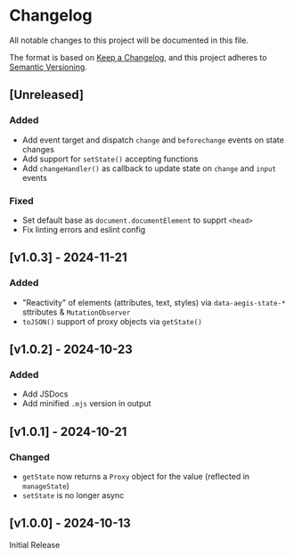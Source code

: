 <!-- markdownlint-disable -->
# Changelog
All notable changes to this project will be documented in this file.

The format is based on [Keep a Changelog](https://keepachangelog.com/en/1.0.0/),
and this project adheres to [Semantic Versioning](https://semver.org/spec/v2.0.0.html).

## [Unreleased]

### Added
- Add event target and dispatch `change`  and `beforechange` events on state changes
- Add support for `setState()` accepting functions
- Add `changeHandler()` as callback to update state on `change` and `input` events

### Fixed
- Set default base as `document.documentElement` to supprt `<head>`
- Fix linting errors and eslint config

## [v1.0.3] - 2024-11-21

### Added
- "Reactivity" of elements (attributes, text, styles) via `data-aegis-state-*` sttributes & `MutationObserver`
- `toJSON()` support of proxy objects via `getState()`

## [v1.0.2] - 2024-10-23

### Added
- Add JSDocs
- Add minified `.mjs` version in output

## [v1.0.1] - 2024-10-21

### Changed
- `getState` now returns a `Proxy` object for the value (reflected in `manageState`)
- `setState` is no longer async

## [v1.0.0] - 2024-10-13

Initial Release
